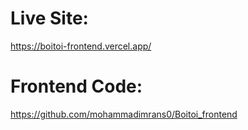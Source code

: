 # Live Site: 
https://boitoi-frontend.vercel.app/

# Frontend Code:
https://github.com/mohammadimrans0/Boitoi_frontend
